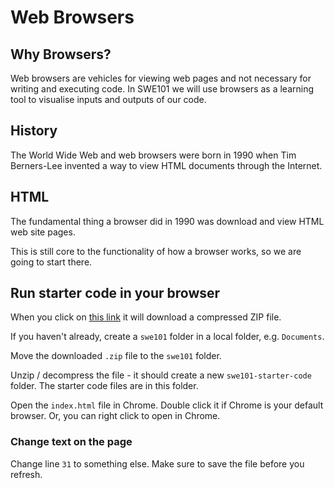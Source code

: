 # Web Browsers

## Why Browsers?

Web browsers are vehicles for viewing web pages and not necessary for writing and executing code. In SWE101 we will use browsers as a learning tool to visualise inputs and outputs of our code.

## History

The World Wide Web and web browsers were born in 1990 when Tim Berners-Lee invented a way to view HTML documents through the Internet.

## HTML

The fundamental thing a browser did in 1990 was download and view HTML web site pages.

This is still core to the functionality of how a browser works, so we are going to start there.

## Run starter code in your browser

When you click on [this link](https://github.com/rocketacademy/swe101-starter-code/archive/master.zip) it will download a compressed ZIP file.

If you haven't already, create a `swe101` folder in a local folder, e.g. `Documents`.

Move the downloaded `.zip` file to the `swe101` folder.

Unzip / decompress the file - it should create a new `swe101-starter-code` folder. The starter code files are in this folder.

Open the `index.html` file in Chrome. Double click it if Chrome is your default browser. Or, you can right click to open in Chrome.

### Change text on the page

Change line `31` to something else. Make sure to save the file before you refresh.

